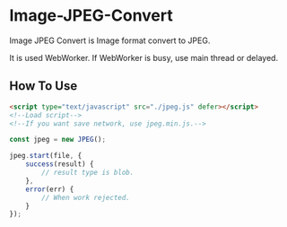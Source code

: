 # Image-JPEG-Convert
Image JPEG Convert is Image format convert to JPEG.

It is used WebWorker. If WebWorker is busy, use main thread or delayed.

## How To Use
```html
<script type="text/javascript" src="./jpeg.js" defer></script>
<!--Load script-->
<!--If you want save network, use jpeg.min.js.-->
```

```javascript
const jpeg = new JPEG();

jpeg.start(file, {
    success(result) {
        // result type is blob.
    },
    error(err) {
        // When work rejected.
    }
});
```